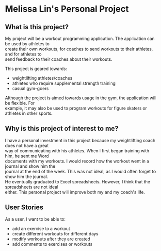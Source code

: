 # Melissa Lin's Personal Project

## What is this project?

My project will be a workout programming application. The application can be used by athletes to  
create their own workouts, for coaches to send workouts to their athletes, and for athletes to  
send feedback to their coaches about their workouts.

This project is geared towards:
- weightlifting athletes/coaches
- athletes who require supplemental strength training
- casual gym-goers

Although the project is aimed towards usage in the gym, the application will be flexible. For  
example, it may also be used to program workouts for figure skaters or athletes in other sports.

## Why is this project of interest to me?

I have a personal investment in this project because my weightlifting coach does not have a great  
way of communicating with his athletes. When I first began training with him, he sent me Word  
documents with my workouts. I would record how the workout went in a journal and show him the  
journal at the end of the week. This was not ideal, as I would often forget to show him the journal.  
He eventually graduated to Excel spreadsheets. However, I think that the spreadsheets are not ideal  
either. This personal project will improve both my and my coach's life.

## User Stories  

As a user, I want to be able to:

- add an exercise to a workout
- create different workouts for different days
- modify workouts after they are created
- add comments to exercises or workouts